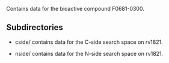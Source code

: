 Contains data for the bioactive compound F0681-0300.

## Subdirectories

- cside/ contains data for the C-side search space on rv1821.

- nside/ contains data for the N-side search space on rv1821.

